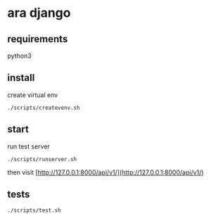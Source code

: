 # ara django

## requirements

python3

## install

create virtual env

    ./scripts/createvenv.sh

## start

run test server

    ./scripts/runserver.sh

then visit [http://127.0.0.1:8000/api/v1/](http://127.0.0.1:8000/api/v1/)

## tests

    ./scripts/test.sh
